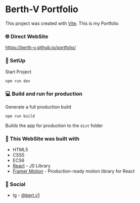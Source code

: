 # Berth-V Portfolio

This project was created with [Vite](https://github.com/vitejs/vite).
This is my Portfolio

### :globe_with_meridians: Direct WebSite

https://berth-v.github.io/portfolio/

### :space_invader: SetUp

Start Project

`npm run dev`

### :computer: Build and run for production

Generate a full production build

`npm run build`

Builds the app for production to the `dist` folder

### :wrench: This WebSite was built with

- HTML5
- CSS5
- ECS6
- [React](https://react.dev/) - JS Library
- [Framer Motion](https://www.framer.com/motion/?utm_source=google&utm_medium=adwords&utm_campaign=TW-WW-All-GS-UA-Traffic-20190326-Brand.Bmm_) - Production-ready motion library for React

### :wave: Social

- Ig - [@bert.v1](https://www.instagram.com/bert.v1/)
